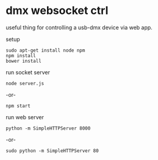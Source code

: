 # dmx websocket ctrl

useful thing for controlling a usb-dmx device via web app.

setup
```
sudo apt-get install node npm
npm install
bower install
```

run socket server
```
node server.js  
```
-or-
```
npm start
```

run web server
```
python -m SimpleHTTPServer 8000
```
-or-
```
sudo python -m SimpleHTTPServer 80
```
